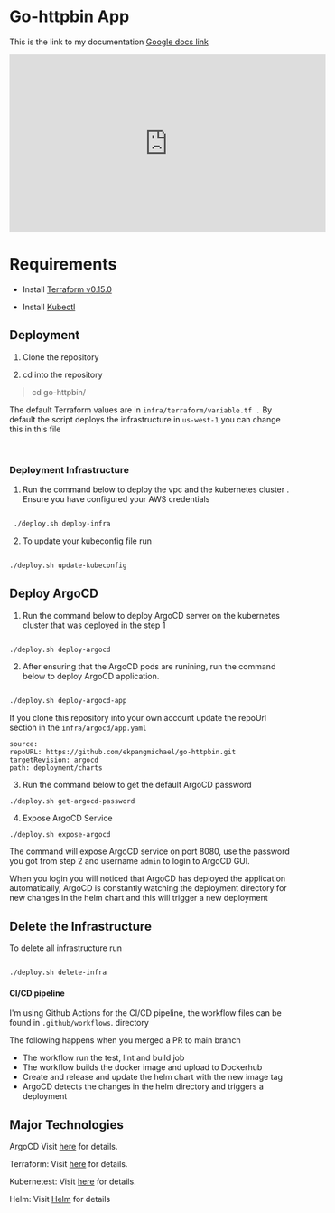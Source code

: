 
  

  

# Go-httpbin App

This is the link to my documentation [Google docs link](https://docs.google.com/document/d/1A7WEx7mT9K3UoXUQl7TDt9BJ3FxbFr4xfwFZWdNGbec/edit?usp=sharing)

<iframe width="560" height="315" src="https://www.youtube.com/embed/fCHhccAY-9w" title="YouTube video player" frameborder="0" allow="accelerometer; autoplay; clipboard-write; encrypted-media; gyroscope; picture-in-picture" allowfullscreen></iframe>

# Requirements

  
  

- Install [Terraform v0.15.0](https://learn.hashicorp.com/tutorials/terraform/install-cli)

  

- Install [Kubectl](https://kubernetes.io/docs/tasks/tools/)

## Deployment

  

1. Clone the repository

  

2. cd into the repository

  

> cd go-httpbin/

  

The default Terraform values are in `infra/terraform/variable.tf .` By default the script deploys the infrastructure in `us-west-1` you can change this in this file

  

<br>

  
  

### Deployment Infrastructure

  

1. Run the command below to deploy the vpc and the kubernetes cluster . Ensure you have configured your AWS credentials

  

  

```bash

 ./deploy.sh deploy-infra

```

  

  

2. To update your kubeconfig file run

```bash

./deploy.sh update-kubeconfig

```

  

  

## Deploy ArgoCD

 
1. Run the command below to deploy ArgoCD server on the kubernetes cluster that was deployed in the step 1

  

  

```bash

./deploy.sh deploy-argocd

```

  

  

2. After ensuring that the ArgoCD pods are runining, run the command below to deploy ArgoCD application.


```bash

./deploy.sh deploy-argocd-app

```


If you clone this repository into your own account update the repoUrl section in the `infra/argocd/app.yaml `

 ```
source:
repoURL: https://github.com/ekpangmichael/go-httpbin.git
targetRevision: argocd
path: deployment/charts
```

  

3. Run the command below to get the default ArgoCD password

```
./deploy.sh get-argocd-password 
``` 
  

4. Expose ArgoCD Service 
```
./deploy.sh expose-argocd   
```
The command will expose ArgoCD service on port 8080, use the password you got from step 2 and username `admin` to login to ArgoCD GUI.
  
When you login you will noticed that ArgoCD has deployed the application automatically, ArgoCD is constantly watching the deployment directory for new changes in the helm chart and  this will trigger a new deployment 



## Delete the Infrastructure

  

To delete all infrastructure run

```bash

./deploy.sh delete-infra 

```
  

#### CI/CD pipeline

  I'm using Github Actions for the CI/CD pipeline, the workflow files can be found in `.github/workflows`. directory 

The following happens when you merged a PR to main branch
- The workflow run the test, lint and build job
- The workflow builds the docker image and upload to Dockerhub
- Create and release and update the helm chart with the new image tag
- ArgoCD detects the changes in the helm directory and triggers a deployment

  

## Major Technologies  

ArgoCD Visit [here](https://expressjs.com) for details.

Terraform: Visit [here](https://www.postgresql.org/docs) for details.

Kubernetest: Visit [here](https://sequelize.org/master) for details.

Helm: Visit [Helm](https://helm.sh/) for details

